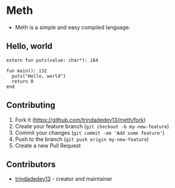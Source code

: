 # Meth
 - Meth is a simple and easy compiled language.

## Hello, world
```
extern fun puts(value: char*): i64

fun main(): i32
  puts("Hello, world")
  return 0
end
```

## Contributing

1. Fork it (<https://github.com/trindadedev13/meth/fork>)
2. Create your feature branch (`git checkout -b my-new-feature`)
3. Commit your changes (`git commit -am 'Add some feature'`)
4. Push to the branch (`git push origin my-new-feature`)
5. Create a new Pull Request

## Contributors

- [trindadedev13](https://github.com/trindadedev13) - creator and maintainer